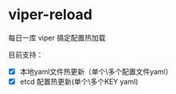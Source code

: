 # viper-reload
每日一库 viper 搞定配置热加载

目前支持：
- [X] 本地yaml文件热更新（单个\多个配置文件yaml）
- [X] etcd 配置热更新(单个\多个KEY yaml)